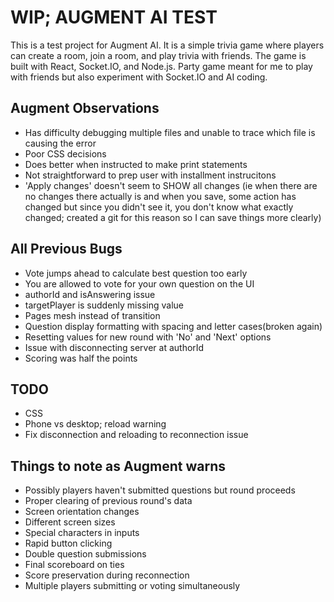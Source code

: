 # WIP; AUGMENT AI TEST

This is a test project for Augment AI. It is a simple trivia game where players can create a room, join a room, and play trivia with friends. The game is built with React, Socket.IO, and Node.js. Party game meant for me to play with friends but also experiment with Socket.IO and AI coding.

## Augment Observations

- Has difficulty debugging multiple files and unable to trace which file is causing the error
- Poor CSS decisions
- Does better when instructed to make print statements
- Not straightforward to prep user with installment instrucitons
- 'Apply changes' doesn't seem to SHOW all changes (ie when there are no changes there actually is and when you save, some action has changed but since you didn't see it, you don't know what exactly changed; created a git for this reason so I can save things more clearly)

## All Previous Bugs
- Vote jumps ahead to calculate best question too early
- You are allowed to vote for your own question on the UI
- authorId and isAnswering issue
- targetPlayer is suddenly missing value
- Pages mesh instead of transition
- Question display formatting with spacing and letter cases(broken again)
- Resetting values for new round with 'No' and 'Next' options
- Issue with disconnecting server at authorId
- Scoring was half the points

## TODO
- CSS
- Phone vs desktop; reload warning
- Fix disconnection and reloading to reconnection issue

## Things to note as Augment warns
- Possibly players haven't submitted questions but round proceeds
- Proper clearing of previous round's data
- Screen orientation changes
- Different screen sizes
- Special characters in inputs
- Rapid button clicking
- Double question submissions
- Final scoreboard on ties
- Score preservation during reconnection
- Multiple players submitting or voting simultaneously
